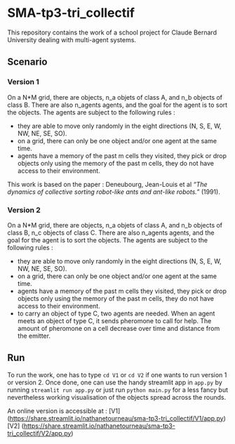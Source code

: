 # SMA-tp3-tri_collectif

This repository contains the work of a school project for Claude Bernard University dealing with multi-agent systems. 


## Scenario

### Version 1
On a N*M grid, there are objects, n_a objets of class A, and n_b objects of class B. There are also n_agents agents, and the goal for the agent is to sort the objects. The agents are subject to the following rules : 
- they are able to move only randomly in the eight directions (N, S, E, W, NW, NE, SE, SO).
- on a grid, there can only be one object and/or one agent at the same time.
- agents have a memory of the past m cells they visited, they pick or drop objects only using the memory of the past m cells, they do not have access to their environment.

This work is based on the paper : Deneubourg, Jean-Louis et al *“The dynamics of collective sorting robot-like ants and ant-like robots.”* (1991).

### Version 2
On a N*M grid, there are objects, n_a objets of class A, and n_b objects of class B, n_c objects of class C. There are also n_agents agents, and the goal for the agent is to sort the objects. The agents are subject to the following rules : 
- they are able to move only randomly in the eight directions (N, S, E, W, NW, NE, SE, SO).
- on a grid, there can only be one object and/or one agent at the same time.
- agents have a memory of the past m cells they visited, they pick or drop objects only using the memory of the past m cells, they do not have access to their environment.
- to carry an object of type C, two agents are needed. When an agent meets an object of type C, it sends pheromone to call for help. The amount of pheromone on a cell decrease over time and distance from the emitter.

## Run

To run the work, one has to type `cd V1` or `cd V2` if one wants to run version 1 or version 2. Once done, one can use the handy streamlit app in `app.py` by running `streamlit run app.py` or just run `python main.py` for a less fancy but nevertheless working visualisation of the objects spread across the rounds.

An online version is accessible at :
[V1] (https://share.streamlit.io/nathanetourneau/sma-tp3-tri_collectif/V1/app.py)
[V2] (https://share.streamlit.io/nathanetourneau/sma-tp3-tri_collectif/V2/app.py)
